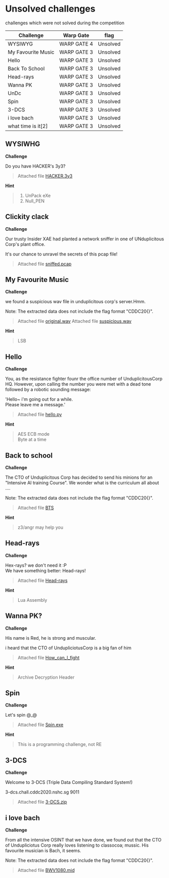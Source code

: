 # Unsolved challenges

challenges which were not solved during the competition

Challenge | Warp Gate | flag
----------|:---------:| ------
WYSIWYG | WARP GATE 4 | Unsolved 
My Favourite Music | WARP GATE 3 | Unsolved
Hello | WARP GATE 3 | Unsolved
Back To School | WARP GATE 3 | Unsolved
Head-rays | WARP GATE 3 | Unsolved
Wanna PK | WARP GATE 3 | Unsolved
UnDc | WARP GATE 3 | Unsolved
Spin | WARP GATE 3 | Unsolved
3-DCS | WARP GATE 3 | Unsolved
i love bach | WARP GATE 3 | Unsolved
what time is it[2] | WARP GATE 3 | Unsolved

## WYSIWHG

**Challenge**

Do you have HACKER's 3y3?

> Attached file [HACKER.3y3](./HACKER.3y3)

**Hint**
> 1. UnPack eXe
> 2. Null_PEN


## Clickity clack

**Challenge**

Our trusty Insider XAE had planted a network sniffer in one of UNduplicitous Corp's plant office.

It's our chance to unravel the secrets of this pcap file!

> Attached file [sniffed.pcap](./sniffed.pcap)

## My Favourite Music

**Challenge**

we found a suspicious wav file in unduplicitous corp's server.Hmm.

Note:
The extracted data does not include the flag format "CDDC20{}". 

> Attached file [original.wav](./original.wav)
> Attached file [suspicious.wav](./suspicious.wav)

**Hint**
> LSB


## Hello

**Challenge**

You, as the resistance fighter founr the office number of UnduplicitousCorp HQ. However, upon calling the number you were met with a dead tone followed by a robotic sounding message:

'Hello~ i'm going out for a while.\
Please leave me a message.'

> Attached file [hello.py](./hello.py)

**Hint**
> AES ECB mode\
Byte at a time

## Back to school

**Challenge**

The CTO of Unduplicitous Corp has decided to send his minions for an "Intensive AI training Course". We wonder what is the curriculum all about ....

Note:
The extracted data does not include the flag format "CDDC20{}". 

> Attached file [BTS](./BTS)

**Hint**
> z3/angr may help you

## Head-rays

**Challenge**

Hex-rays? we don't need it :P\
We have something better: Head-rays!

> Attached file [Head-rays](./head-rays)

**Hint**
> Lua Assembly

## Wanna PK?

**Challenge**

His name is Red, he is strong and muscular.

i heard that the CTO of UndupliciotusCorp is a big fan of him

> Attached file [How_can_I_fight](./how_can_i_fight)

**Hint**
> Archive Decryption Header

## Spin

**Challenge**

Let's spin @_@

> Attached file [Spin.exe](./spin.exe)

**Hint**
> This is a programming challenge, not RE

## 3-DCS

**Challenge**

Welcome to 3-DCS (Triple Data Compiling Standard System!)

3-dcs.chall.cddc2020.nshc.sg 9011

> Attached file [3-DCS.zip](./3-DCS.zip)

## i love bach

**Challenge**

From all the intensive OSINT that we have done, we found out that the CTO of Undupliciotus Corp really loves listening to classocoa; mussic. His favourite musician is Bach, it seems.

Note:
The extracted data does not include the flag format "CDDC20{}". 

> Attached file [BWV1080.mid](./BWV1080.mid)

